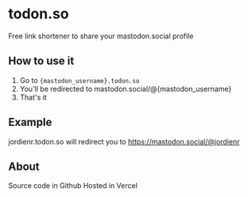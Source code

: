 # todon.so

Free link shortener to share your mastodon.social profile

## How to use it
1. Go to `{mastodon_username}.todon.so`
2. You'll be redirected to mastodon.social/@{mastodon_username}
3. That's it

## Example
jordienr.todon.so will redirect you to https://mastodon.social/@jordienr

## About
Source code in Github 
Hosted in Vercel
